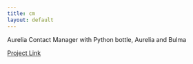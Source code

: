 ```yaml
---
title: cm
layout: default
---
```


Aurelia Contact Manager with Python bottle, Aurelia and Bulma

[Project Link](https://github.com/swstephe/cm)
